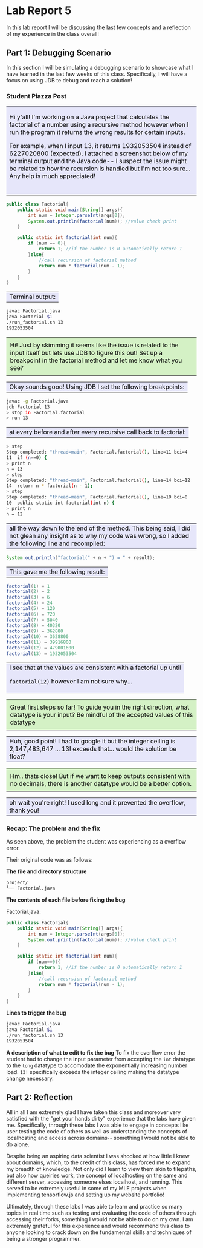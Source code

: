 # Lab Report 5
In this lab report I will be discussing the last few concepts and a reflection of my experience in the class overall! 

## Part 1: Debugging Scenario 
In this section I will be simulating a debugging scenario to showcase what I have learned in the last few weeks of this class. Specifically, I will have a focus on using JDB te debug and reach a solution! 

### Student Piazza Post 
<table>
  <tr>
    <td style="background-color: #e6e6fa; color: black;">

Hi y'all! 
I'm working on a Java project that calculates the factorial of a number using a recursive method however when I run the program it returns the wrong results for certain inputs. 

For example, when I input 13, it returns 1932053504 instead of 6227020800 (expected). I attached a screenshot below of my terminal output and the Java code-- I suspect the issue might be related to how the recursion is handled but I'm not too sure... Any help is much appreciated!
<br><br>
</td>
  </tr>
</table>

```java
public class Factorial{
    public static void main(String[] args){
        int num = Integer.parseInt(args[0]);
        System.out.println(factorial(num)); //value check print
    }

    public static int factorial(int num){
        if (num == 0){
            return 1; //if the number is 0 automatically return 1
        }else{
            //call recursion of factorial method 
            return num * factorial(num - 1);  
        }
    }
}
```
<table>
  <tr>
    <td style="background-color: #e6e6fa; color: black;">
Terminal output: 
</td>
  </tr>
</table>

```bash
javac Factorial.java
java Factorial $1
./run_factorial.sh 13
1932053504
```


<table>
  <tr>
    <td style="background-color: #d4f1c5; color: black; padding: 10px;">
    Hi! Just by skimming it seems like the issue is related to the input itself but lets use JDB to figure this out! Set up a breakpoint in the factorial method and let me know what you see? 
</td>
  </tr>
</table>


<table>
  <tr>
    <td style="background-color: #e6e6fa; color: black;">
Okay sounds good! Using JDB I set the following breakpoints: 

</td>
  </tr>
</table>


```bash
javac -g Factorial.java
jdb Factorial 13
> stop in Factorial.factorial
> run 13
``` 

<table>
  <tr>
    <td style="background-color: #e6e6fa; color: black;">
at every before and after every recursive call back to factorial:
</td>
  </tr>
</table>

```bash
> step
Step completed: "thread=main", Factorial.factorial(), line=11 bci=4
11  if (n==0) {
> print n
n = 13
> step
Step completed: "thread=main", Factorial.factorial(), line=14 bci=12
14  return n * factorial(n - 1);
> step
Step completed: "thread=main", Factorial.factorial(), line=10 bci=0
10  public static int factorial(int n) {
> print n
n = 12

```
<table>
  <tr>
    <td style="background-color: #e6e6fa; color: black;">
all the way down to the end of the method. This being said, I did not glean any insight as to why my code was wrong, so I added the following line and recompiled: 
</td>
  </tr>
</table>

```java
System.out.println("factorial(" + n + ") = " + result);
```
<table>
  <tr>
    <td style="background-color: #e6e6fa; color: black;">
This gave me the following result: 
</td>
  </tr>
</table>

```java
factorial(1) = 1
factorial(2) = 2
factorial(3) = 6
factorial(4) = 24
factorial(5) = 120
factorial(6) = 720
factorial(7) = 5040
factorial(8) = 40320
factorial(9) = 362880
factorial(10) = 3628800
factorial(11) = 39916800
factorial(12) = 479001600
factorial(13) = 1932053504
```

<table>
  <tr>
    <td style="background-color: #e6e6fa; color: black;">
I see that at the values are consistent with a factorial up until 

```factorial(12)``` however I am not sure why... 

</td>
  </tr>
</table>

<table>
  <tr>
    <td style="background-color: #d4f1c5; color: black; padding: 10px;">
    Great first steps so far! To guide you in the right direction, what datatype is your input? Be mindful of the accepted values of this datatype
</td>
  </tr>
</table>

<table>
  <tr>
    <td style="background-color: #e6e6fa; color: black;">
    Huh, good point! I had to google it but the integer ceiling is 2,147,483,647 ... 13! exceeds that... would the solution be float? 
</td>
  </tr>
</table>


<table>
  <tr>
<td style="background-color: #d4f1c5; color: black; padding: 10px;">
Hm.. thats close! But if we want to keep outputs consistent with no decimals, there is another datatype would be a better option. </td>
</tr>
</table>

<table>
  <tr>
    <td style="background-color: #e6e6fa; color: black;"> oh wait you're right! I used long and it prevented the overflow, thank you! 
</td>
  </tr>
</table>

### Recap: The problem and the fix

As seen above, the problem the student was experiencing as a overflow error. 

Their original code was as follows: 

**The file and directory structure**
```bash
project/
└── Factorial.java
```

**The contents of each file before fixing the bug**

Factorial.java:
```java
public class Factorial{
    public static void main(String[] args){
        int num = Integer.parseInt(args[0]);
        System.out.println(factorial(num)); //value check print
    }

    public static int factorial(int num){
        if (num==0){
            return 1; //if the number is 0 automatically return 1
        }else{
            //call recursion of factorial method 
            return num * factorial(num - 1);  
        }
    }
}
```

**Lines to trigger the bug**
```bash
javac Factorial.java
java Factorial $1
./run_factorial.sh 13
1932053504
```

**A description of what to edit to fix the bug**
To fix the overflow error the student had to change the input parameter from accepting the ``int`` datatype to the ``long`` datatype to accomodate the exponentially increasing number load. ``13!`` specifically exceeds the integer ceiling making the datatype change necessary. 

## Part 2: Reflection
All in all I am extremely glad I have taken this class and moreover very satisfied with the "get your hands dirty" experience that the labs have given me. Specifically, through these labs I was able to engage in concepts like user testing the code of others as well as understanding the concepts of localhosting and access across domains-- something I would not be able to do alone. 

Despite being an aspiring data scientist I was shocked at how little I knew about domains, which, to the credit of this class, has forced me to expand my breadth of knowledge. Not only did I learn to view them akin to filepaths, but also how queiries work, the concept of localhosting on the same and different server, accessing someone elses localhost, and running. This served to be extremely useful in some of my MLE projects when implementing tensorflow.js and setting up my website portfolio! 

Ultimately, through these labs I was able to learn and practice so many topics in real time such as testing and evaluating the code of others through accessing their forks, something I would not be able to do on my own. I am extremely grateful for this experience and would recommend this class to anyone looking to crack down on the fundamental skills and techniques of being a stronger programmer.